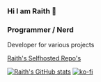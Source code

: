 ### Hi I am Raith 👋

<h3>Programmer / Nerd</h3>

Developer for various projects

[Raith's Selfhosted Repo's](https://source.raith.one)

[![Raith's GitHub stats](https://github-readme-stats.vercel.app/api?username=RaithSphere&show_icons=true&theme=slateorange)](https://github.com/anuraghazra/github-readme-stats)
[![ko-fi](https://ko-fi.com/img/githubbutton_sm.svg)](https://ko-fi.com/A814W1R)

<!--
**RaithSphere/RaithSphere** is a ✨ _special_ ✨ repository because its `README.md` (this file) appears on your GitHub profile.

Here are some ideas to get you started:

- 🔭 I’m currently working on ...
- 🌱 I’m currently learning ...
- 👯 I’m looking to collaborate on ...
- 🤔 I’m looking for help with ...
- 💬 Ask me about ...
- 📫 How to reach me: ...
- 😄 Pronouns: ...
- ⚡ Fun fact: ...
-->
